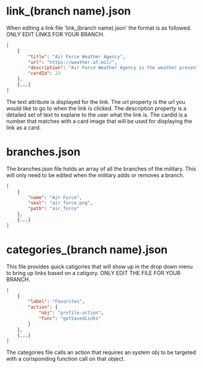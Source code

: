 # link_(branch name).json
When editing a link file 'link_(branch name).json' the format is as followed. ONLY EDIT LINKS FOR YOUR BRANCH.

```` json
[
    {
        "title": "Air Force Weather Agency",
        "url": "https://weather.af.mil/",
        "description": "Air Force Weather Agency is the weather presented by the Air Force.",
        "cardId": 23
    },
    {...}
]

````

The text attribute is displayed for the link. The url property is the url you would like to go to when the link is clicked. The description property is a detailed set of text to explane to the user what the link is. The cardId is a number that matches with a card image that will be used for displaying the link as a card. 


# branches.json
The branches.json file holds an array of all the branches of the military. This will only need to be edited when the military adds or removes a branch.

```` json
[
    {
        "name": "Air Force",
        "seal": "air_force.png",
        "path": "air_force"
    },
    {...}
]
````


# categories_(branch name).json
This file provides quick catigories that will show up in the drop down menu to bring up links based on a catigory. ONLY EDIT THE FILE FOR YOUR BRANCH.

```` json
[
    {
        "label": "Favorites",
        "action": {
            "obj": "profile-action",
            "func": "getSavedLinks"
        }
    },
    {...}
]
````

The categories file calls an action that requires an system obj to be targeted with a corisponding function call on that object. 

